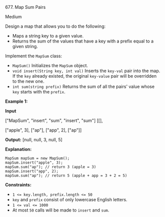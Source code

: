 ﻿677\. Map Sum Pairs

Medium

Design a map that allows you to do the following:

*   Maps a string key to a given value.
*   Returns the sum of the values that have a key with a prefix equal to a given string.

Implement the `MapSum` class:

*   `MapSum()` Initializes the `MapSum` object.
*   `void insert(String key, int val)` Inserts the `key-val` pair into the map. If the `key` already existed, the original `key-value` pair will be overridden to the new one.
*   `int sum(string prefix)` Returns the sum of all the pairs' value whose `key` starts with the `prefix`.

**Example 1:**

**Input** 

["MapSum", "insert", "sum", "insert", "sum"] [[], 

["apple", 3], ["ap"], ["app", 2], ["ap"]]

**Output:** [null, null, 3, null, 5]

**Explanation:** 

    MapSum mapSum = new MapSum(); 
    mapSum.insert("apple", 3); 
    mapSum.sum("ap"); // return 3 (apple = 3) 
    mapSum.insert("app", 2); 
    mapSum.sum("ap"); // return 5 (apple + app = 3 + 2 = 5)

**Constraints:**

*   `1 <= key.length, prefix.length <= 50`
*   `key` and `prefix` consist of only lowercase English letters.
*   `1 <= val <= 1000`
*   At most `50` calls will be made to `insert` and `sum`.